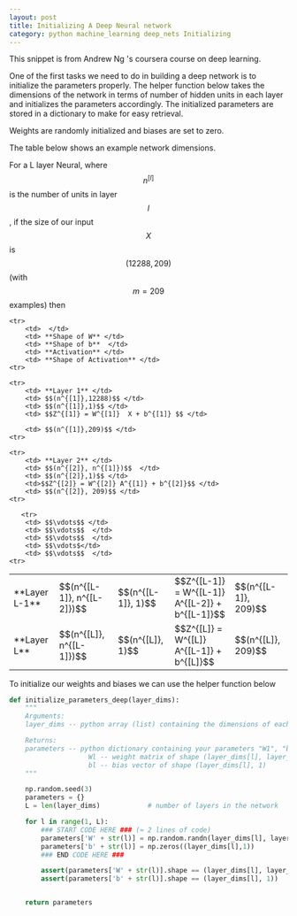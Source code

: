 ```yaml
---
layout: post
title: Initializing A Deep Neural network
category: python machine_learning deep_nets Initializing
---
```

This snippet is from Andrew Ng 's coursera course on deep learning.

One of the first tasks we need to do in building a deep network is to initialize the parameters properly. The helper function below takes the dimensions of the network in terms of number of hidden units in each layer and initializes the parameters accordingly. The initialized parameters are stored in a dictionary to make for easy retrieval.

Weights are randomly initialized and biases are set to zero.

The table below shows an example network dimensions.

For a L layer Neural, where $$n^{[l]}$$ is the number of units in layer $$l$$, if the size of our input $$X$$ is $$(12288, 209)$$ (with $$m=209$$ examples) then

<table style="width:100%">


    <tr>
        <td>  </td>
        <td> **Shape of W** </td>
        <td> **Shape of b**  </td>
        <td> **Activation** </td>
        <td> **Shape of Activation** </td>
    <tr>

    <tr>
        <td> **Layer 1** </td>
        <td> $$(n^{[1]},12288)$$ </td>
        <td> $$(n^{[1]},1)$$ </td>
        <td> $$Z^{[1]} = W^{[1]}  X + b^{[1]} $$ </td>

        <td> $$(n^{[1]},209)$$ </td>
    <tr>

    <tr>
        <td> **Layer 2** </td>
        <td> $$(n^{[2]}, n^{[1]})$$  </td>
        <td> $$(n^{[2]},1)$$ </td>
        <td>$$Z^{[2]} = W^{[2]} A^{[1]} + b^{[2]}$$ </td>
        <td> $$(n^{[2]}, 209)$$ </td>
    <tr>

       <tr>
        <td> $$\vdots$$ </td>
        <td> $$\vdots$$  </td>
        <td> $$\vdots$$  </td>
        <td> $$\vdots$</td>
        <td> $$\vdots$$  </td>
    <tr>

   <tr>
        <td> **Layer L-1** </td>
        <td> $$(n^{[L-1]}, n^{[L-2]})$$ </td>
        <td> $$(n^{[L-1]}, 1)$$  </td>
        <td>$$Z^{[L-1]} =  W^{[L-1]} A^{[L-2]} + b^{[L-1]}$$ </td>
        <td> $$(n^{[L-1]}, 209)$$ </td>
    <tr>


   <tr>
        <td> **Layer L** </td>
        <td> $$(n^{[L]}, n^{[L-1]})$$ </td>
        <td> $$(n^{[L]}, 1)$$ </td>
        <td> $$Z^{[L]} =  W^{[L]} A^{[L-1]} + b^{[L]}$$</td>
        <td> $$(n^{[L]}, 209)$$  </td>
    <tr>

</table>


To initialize our weights and biases we can use the helper function below


```python
def initialize_parameters_deep(layer_dims):
    """
    Arguments:
    layer_dims -- python array (list) containing the dimensions of each layer in our network

    Returns:
    parameters -- python dictionary containing your parameters "W1", "b1", ..., "WL", "bL":
                    Wl -- weight matrix of shape (layer_dims[l], layer_dims[l-1])
                    bl -- bias vector of shape (layer_dims[l], 1)
    """

    np.random.seed(3)
    parameters = {}
    L = len(layer_dims)            # number of layers in the network

    for l in range(1, L):
        ### START CODE HERE ### (≈ 2 lines of code)
        parameters['W' + str(l)] = np.random.randn(layer_dims[l], layer_dims[l-1])*0.01
        parameters['b' + str(l)] = np.zeros((layer_dims[l],1))
        ### END CODE HERE ###

        assert(parameters['W' + str(l)].shape == (layer_dims[l], layer_dims[l-1]))
        assert(parameters['b' + str(l)].shape == (layer_dims[l], 1))


    return parameters
```
